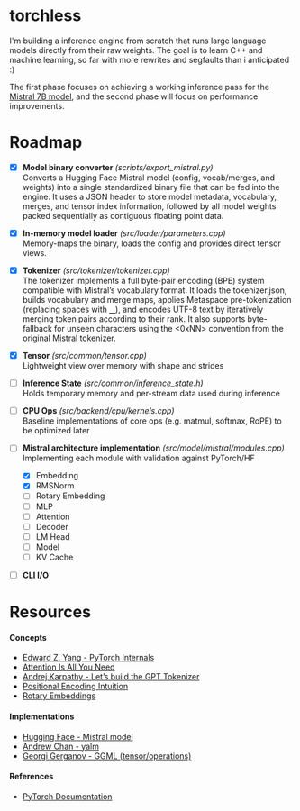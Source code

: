 # torchless
I'm building a inference engine from scratch that runs large language models directly from their raw weights. The goal is to learn C++ and machine learning, so far with more rewrites and segfaults than i anticipated :) 

The first phase focuses on achieving a working inference pass for the [Mistral 7B model](https://huggingface.co/mistralai/Mistral-7B-v0.1), and the second phase will focus on performance improvements.

# Roadmap
- [x] **Model binary converter** *(scripts/export_mistral.py)*  
  Converts a Hugging Face Mistral model (config, vocab/merges, and weights) into a single standardized binary file that can be fed into the engine. It uses a JSON header to store model metadata, vocabulary, merges,     and tensor index information, followed by all model weights packed sequentially as contiguous floating point data.

- [x] **In-memory model loader**  *(src/loader/parameters.cpp)*  
  Memory-maps the binary, loads the config and provides direct tensor views.

- [x] **Tokenizer**  *(src/tokenizer/tokenizer.cpp)*   
  The tokenizer implements a full byte-pair encoding (BPE) system compatible with Mistral’s vocabulary format. It loads the tokenizer.json, builds vocabulary and merge maps, applies Metaspace pre-tokenization           (replacing spaces with ▁), and encodes UTF-8 text by iteratively merging token pairs according to their rank. It also supports byte-fallback for unseen characters using the <0xNN> convention from the original         Mistral tokenizer.

- [x] **Tensor** *(src/common/tensor.cpp)*   
  Lightweight view over memory with shape and strides

- [ ] **Inference State** *(src/common/inference_state.h)*  
  Holds temporary memory and per-stream data used during inference

- [ ] **CPU Ops** *(src/backend/cpu/kernels.cpp)*   
  Baseline implementations of core ops (e.g. matmul, softmax, RoPE) to be optimized later

- [ ] **Mistral architecture implementation** *(src/model/mistral/modules.cpp)*   
  Implementing each module with validation against PyTorch/HF
    - [x] Embedding
    - [x] RMSNorm
    - [ ] Rotary Embedding
    - [ ] MLP
    - [ ] Attention
    - [ ] Decoder
    - [ ] LM Head
    - [ ] Model
    - [ ] KV Cache

- [ ] **CLI I/O**

# Resources

#### Concepts
- [Edward Z. Yang - PyTorch Internals](https://blog.ezyang.com/2019/05/pytorch-internals/)
- [Attention Is All You Need](https://arxiv.org/pdf/1706.03762)
- [Andrej Karpathy - Let’s build the GPT Tokenizer](https://www.youtube.com/watch?v=zduSFxRajkE)
- [Positional Encoding Intuition](https://www.youtube.com/watch?v=T3OT8kqoqjc)
- [Rotary Embeddings](https://www.youtube.com/watch?v=V8r__fXx7tU)

#### Implementations
- [Hugging Face - Mistral model](https://github.com/huggingface/transformers/blob/main/src/transformers/models/mistral/modeling_mistral.py)
- [Andrew Chan - yalm](https://github.com/andrewkchan/yalm)
- [Georgi Gerganov - GGML (tensor/operations)](https://github.com/ggml-org/llama.cpp/tree/master/ggml)

#### References
- [PyTorch Documentation](https://docs.pytorch.org/docs/stable/index.html)